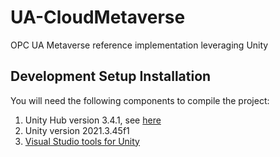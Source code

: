 # UA-CloudMetaverse
OPC UA Metaverse reference implementation leveraging Unity

## Development Setup Installation

You will need the following components to compile the project:

1. Unity Hub version 3.4.1, see [here](https://unity.com/download#how-get-started)
1. Unity version 2021.3.45f1
1. [Visual Studio tools for Unity](https://learn.microsoft.com/en-us/visualstudio/gamedev/unity/get-started/getting-started-with-visual-studio-tools-for-unity)


